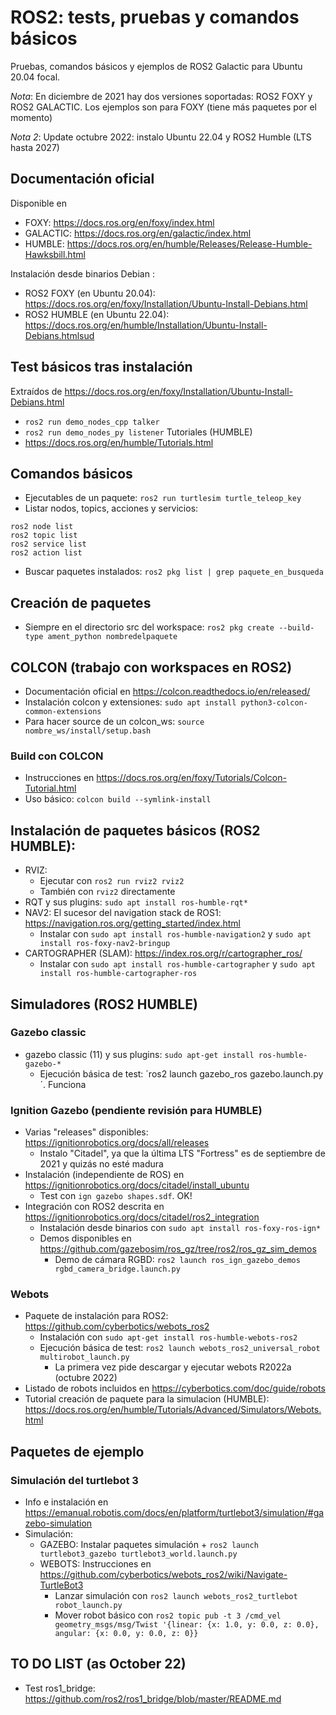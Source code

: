 # ROS2: tests, pruebas y comandos básicos
Pruebas, comandos básicos y ejemplos de ROS2 Galactic para Ubuntu 20.04 focal. 

*Nota*: En diciembre de 2021 hay dos versiones soportadas: ROS2 FOXY y ROS2 GALACTIC. Los ejemplos son para FOXY (tiene más paquetes por el momento)

*Nota 2*: Update octubre 2022: instalo Ubuntu 22.04 y ROS2 Humble (LTS hasta 2027)

## Documentación oficial
Disponible en
- FOXY: https://docs.ros.org/en/foxy/index.html
- GALACTIC: https://docs.ros.org/en/galactic/index.html
- HUMBLE: https://docs.ros.org/en/humble/Releases/Release-Humble-Hawksbill.html

Instalación desde binarios Debian :
- ROS2 FOXY (en Ubuntu 20.04): https://docs.ros.org/en/foxy/Installation/Ubuntu-Install-Debians.html
- ROS2 HUMBLE (en Ubuntu 22.04): https://docs.ros.org/en/humble/Installation/Ubuntu-Install-Debians.htmlsud

## Test básicos tras instalación
Extraídos de https://docs.ros.org/en/foxy/Installation/Ubuntu-Install-Debians.html
- `ros2 run demo_nodes_cpp talker`
- `ros2 run demo_nodes_py listener`
Tutoriales (HUMBLE)
- https://docs.ros.org/en/humble/Tutorials.html
## Comandos básicos
- Ejecutables de un paquete:  `ros2 run turtlesim turtle_teleop_key`
- Listar nodos, topics, acciones y servicios:
```
ros2 node list
ros2 topic list
ros2 service list
ros2 action list
```
- Buscar paquetes instalados: `ros2 pkg list | grep paquete_en_busqueda`

## Creación de paquetes
- Siempre en el directorio src del workspace: `ros2 pkg create --build-type ament_python nombredelpaquete`

## COLCON (trabajo con workspaces en ROS2)
- Documentación oficial en https://colcon.readthedocs.io/en/released/
- Instalación colcon y extensiones: `sudo apt install python3-colcon-common-extensions`
- Para hacer source de un colcon_ws: `source nombre_ws/install/setup.bash`
### Build con COLCON
- Instrucciones en https://docs.ros.org/en/foxy/Tutorials/Colcon-Tutorial.html
- Uso básico: `colcon build --symlink-install`

## Instalación de paquetes básicos (ROS2 HUMBLE):
- RVIZ:
    - Ejecutar con `ros2 run rviz2 rviz2`
    - También con `rviz2` directamente
- RQT y sus plugins: `sudo apt install ros-humble-rqt*`
- NAV2: El sucesor del navigation stack de ROS1: https://navigation.ros.org/getting_started/index.html
    - Instalar con `sudo apt install ros-humble-navigation2` y `sudo apt install ros-foxy-nav2-bringup`
- CARTOGRAPHER (SLAM): https://index.ros.org/r/cartographer_ros/
    - Instalar con `sudo apt install ros-humble-cartographer` y `sudo apt install ros-humble-cartographer-ros`  

## Simuladores (ROS2 HUMBLE)
### Gazebo classic
- gazebo classic (11) y sus plugins: `sudo apt-get install ros-humble-gazebo-*`
    - Ejecución básica de test: ´ros2 launch gazebo_ros gazebo.launch.py´. Funciona
### Ignition Gazebo (pendiente revisión para HUMBLE)
- Varias "releases" disponibles: https://ignitionrobotics.org/docs/all/releases
    - Instalo "Citadel", ya que la última LTS "Fortress" es de septiembre de 2021 y quizás no esté madura
- Instalación (independiente de ROS) en https://ignitionrobotics.org/docs/citadel/install_ubuntu
    - Test con `ign gazebo shapes.sdf`. OK!
- Integración con ROS2 descrita en https://ignitionrobotics.org/docs/citadel/ros2_integration 
    - Instalación desde binarios con `sudo apt install ros-foxy-ros-ign*`
    - Demos disponibles en https://github.com/gazebosim/ros_gz/tree/ros2/ros_gz_sim_demos 
       - Demo de cámara RGBD: `ros2 launch ros_ign_gazebo_demos rgbd_camera_bridge.launch.py`    
### Webots
- Paquete de instalación para ROS2: https://github.com/cyberbotics/webots_ros2
    - Instalación con `sudo apt-get install ros-humble-webots-ros2`
    - Ejecución básica de test: `ros2 launch webots_ros2_universal_robot multirobot_launch.py`
        - La primera vez pide descargar y ejecutar webots R2022a (octubre 2022)
- Listado de robots incluidos en https://cyberbotics.com/doc/guide/robots 
- Tutorial creación de paquete para la simulacion (HUMBLE): https://docs.ros.org/en/humble/Tutorials/Advanced/Simulators/Webots.html

## Paquetes de ejemplo
### Simulación del turtlebot 3
- Info e instalación en https://emanual.robotis.com/docs/en/platform/turtlebot3/simulation/#gazebo-simulation
- Simulación: 
    - GAZEBO: Instalar paquetes simulación + `ros2 launch turtlebot3_gazebo turtlebot3_world.launch.py`
    - WEBOTS: Instrucciones en https://github.com/cyberbotics/webots_ros2/wiki/Navigate-TurtleBot3
        - Lanzar simulación con `ros2 launch webots_ros2_turtlebot robot_launch.py`
        - Mover robot básico con `ros2 topic pub -t 3 /cmd_vel geometry_msgs/msg/Twist '{linear: {x: 1.0, y: 0.0, z: 0.0}, angular: {x: 0.0, y: 0.0, z: 0}}`


## TO DO LIST (as October 22)
- Test ros1_bridge: https://github.com/ros2/ros1_bridge/blob/master/README.md
